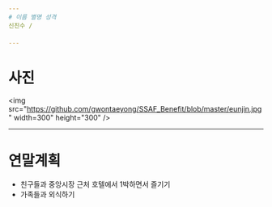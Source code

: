 ```yaml
---
# 이름 별명 성격
신진수 / 

---
```

# 사진
<img src="https://github.com/gwontaeyong/SSAF_Benefit/blob/master/eunjin.jpg" width=300" height="300" />

---
# 연말계획
- 친구들과 중앙시장 근처 호텔에서 1박하면서 즐기기
- 가족들과 외식하기
